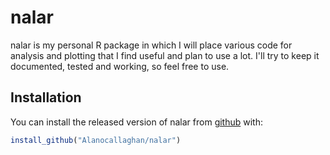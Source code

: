 
<!-- README.md is generated from README.Rmd. Please edit that file -->
nalar
=====

nalar is my personal R package in which I will place various code for analysis and plotting that I find useful and plan to use a lot. I'll try to keep it documented, tested and working, so feel free to use.

Installation
------------

You can install the released version of nalar from [github](https://www.github.com/Alanocallaghan/nalar) with:

``` r
install_github("Alanocallaghan/nalar")
```
